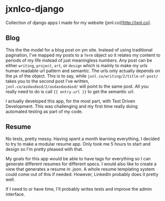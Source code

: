 jxnlco-django
=============

Collection of django apps I made for my website (jxnl.co)[http://jxnl.co]. 

## Blog

This the the model for a blog post on ym site. Instead of using traditional pagination, I've mapped my posts to a `Term` object so it relates my content to periods of my life instead of just meaningless numbers. Any post can be either `writing`, `project`, `art`, or `design` which is mainly to make my urls human readable url pattern and semantic. The urls only actually depends on the `pk` of the object. This is to say, while `jxnl.co/writing/2/title-of-post/` takes you to the second post I've written, `jxnl.co/asdasdasd/2/asdasdasdasd/` will point to the same post. All you really need to do is call `{{ entry.url }}` to get the semantic url. 

I actually developed this app, for the most part, with Test Driven Development. This was challenging and my first time really doing automated testing as part of my code.

## Resume

No tests, pretty messy. Having spent a month learning everything, I decided to try to make a modular resume app. Only took me 5 hours to start and design so I'm pretty pleased with that.

My goals for this app would be able to have tags for everything so I can generate different resumes for different specs. I would also like to create a view that generates a resume in .json. A whole resume templating system could come out of this if needed. However, LinkedIn probably does it pretty well.

If I need to or have time, I'll probably writes tests and improve the admin interface.
